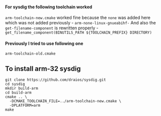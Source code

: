 #### For sysdig the following toolchain worked
`arm-toolchain-new.cmake` worked fine because the `none` was added here which was not added previously - `arm-none-linux-gnueabihf-`
And also the `get-filename-component` is rewritten properly - `get_filename_component(BINUTILS_PATH ${TOOLCHAIN_PREFIX} DIRECTORY)`

#### Previously I tried to use following one
`arm-toolchain-old.cmake`

## To install arm-32 sysdig
```
git clone https://github.com/draios/sysdig.git
cd sysdig
mkdir build-arm
cd build-arm
cmake .. \
  -DCMAKE_TOOLCHAIN_FILE=../arm-toolchain-new.cmake \
  -DPLATFORM=arm
make
```
